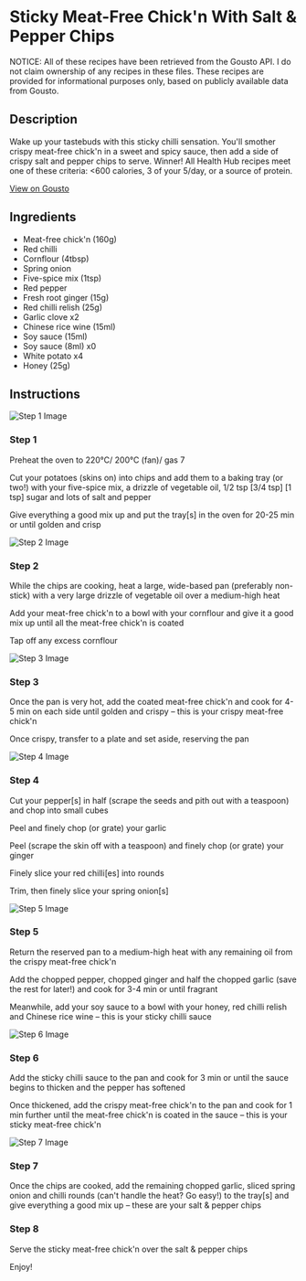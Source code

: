 # Sticky Meat-Free Chick'n With Salt & Pepper Chips

NOTICE: All of these recipes have been retrieved from the Gousto API. I do not claim ownership of any recipes in these files. These recipes are provided for informational purposes only, based on publicly available data from Gousto.

## Description

Wake up your tastebuds with this sticky chilli sensation. You'll smother crispy meat-free chick'n in a sweet and spicy sauce, then add a side of crispy salt and pepper chips to serve. Winner! All Health Hub recipes meet one of these criteria: <600 calories, 3 of your 5/day, or a source of protein.

[View on Gousto](https://www.gousto.co.uk/recipes/cookbook/sticky-chilli-meat-free-chicken-with-salt-pepper-chips)

## Ingredients

- Meat-free chick'n (160g)
- Red chilli
- Cornflour (4tbsp)
- Spring onion
- Five-spice mix (1tsp)
- Red pepper
- Fresh root ginger (15g)
- Red chilli relish (25g)
- Garlic clove x2
- Chinese rice wine (15ml)
- Soy sauce (15ml)
- Soy sauce (8ml) x0
- White potato x4
- Honey (25g)

## Instructions

![Step 1 Image](https://production-media.gousto.co.uk/cms/recipe-step-image/step-1-1600441448713-x200.jpg)

### Step 1

Preheat the oven to 220°C/ 200°C (fan)/ gas 7

Cut your potatoes (skins on) into chips and add them to a baking tray (or two!) with your five-spice mix, a drizzle of vegetable oil, 1/2 tsp <span class="text-purple">[3/4 tsp]</span><span class="text-danger"> [1 tsp] </span>sugar and lots of salt and pepper

Give everything a good mix up and put the tray[s] in the oven for 20-25 min or until golden and crisp

![Step 2 Image](https://production-media.gousto.co.uk/cms/recipe-step-image/Step-2-1600441470130-x200.jpg)

### Step 2

While the chips are cooking, heat a large, wide-based pan (preferably non-stick) with a very large drizzle of vegetable oil over a medium-high heat

Add your meat-free chick'n to a bowl with your cornflour and give it a good mix up until all the meat-free chick'n is coated

Tap off any excess cornflour

![Step 3 Image](https://production-media.gousto.co.uk/cms/recipe-step-image/Step-3-1600441480761-x200.jpg)

### Step 3

Once the pan is very hot, add the coated meat-free chick'n and cook for 4-5 min on each side until golden and crispy – this is your crispy meat-free chick'n

Once crispy, transfer to a plate and set aside, reserving the pan

![Step 4 Image](https://production-media.gousto.co.uk/cms/recipe-step-image/step-4-1600441494940-x200.jpg)

### Step 4

Cut your pepper[s] in half (scrape the seeds and pith out with a teaspoon) and chop into small cubes

Peel and finely chop (or grate) your garlic

Peel (scrape the skin off with a teaspoon) and finely chop (or grate) your ginger

Finely slice your red chilli[es]<span class="text-danger"> </span>into rounds

Trim, then finely slice your spring onion[s]

![Step 5 Image](https://production-media.gousto.co.uk/cms/recipe-step-image/step-5-1600441501386-x200.jpg)

### Step 5

Return the reserved pan to a medium-high heat with any remaining oil from the crispy meat-free chick'n

Add the chopped pepper, chopped ginger and half the chopped garlic (save the rest for later!) and cook for 3-4 min or until fragrant

Meanwhile, add your soy sauce to a bowl with your honey, red chilli relish and Chinese rice wine – this is your sticky chilli sauce

![Step 6 Image](https://production-media.gousto.co.uk/cms/recipe-step-image/Step-6-1600441525095-x200.jpg)

### Step 6

Add the sticky chilli sauce to the pan and cook for 3 min or until the sauce begins to thicken and the pepper has softened

Once thickened, add the crispy meat-free chick'n to the pan and cook for 1 min further until the meat-free chick'n is coated in the sauce – this is your sticky meat-free chick'n

![Step 7 Image](https://production-media.gousto.co.uk/cms/recipe-step-image/step-7-1600441534828-x200.jpg)

### Step 7

Once the chips are cooked, add the remaining chopped garlic, sliced spring onion and chilli rounds (can't handle the heat? Go easy!) to the tray[s] and give everything a good mix up – these are your salt & pepper chips

### Step 8

Serve the sticky meat-free chick'n over the salt & pepper chips

Enjoy!

